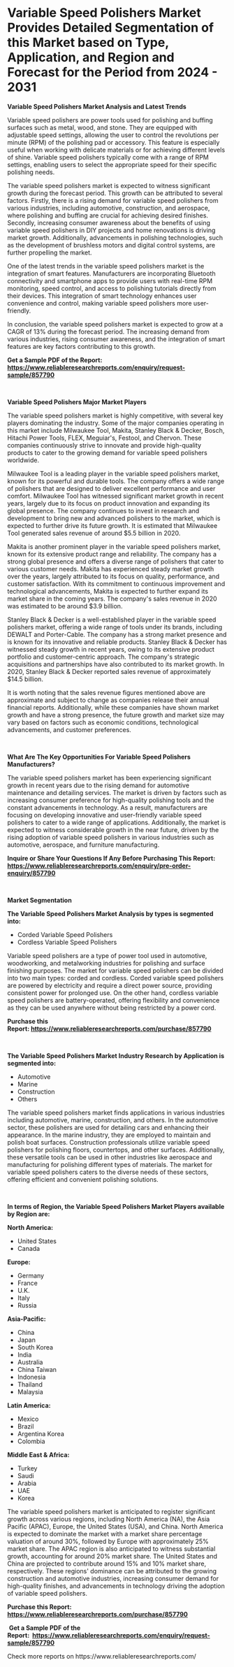 <p><h1>Variable Speed Polishers Market Provides Detailed Segmentation of this Market based on Type, Application, and Region and Forecast for the Period from 2024 - 2031</h1></p><p><strong>Variable Speed Polishers Market Analysis and Latest Trends</strong></p>
<p><p>Variable speed polishers are power tools used for polishing and buffing surfaces such as metal, wood, and stone. They are equipped with adjustable speed settings, allowing the user to control the revolutions per minute (RPM) of the polishing pad or accessory. This feature is especially useful when working with delicate materials or for achieving different levels of shine. Variable speed polishers typically come with a range of RPM settings, enabling users to select the appropriate speed for their specific polishing needs.</p><p>The variable speed polishers market is expected to witness significant growth during the forecast period. This growth can be attributed to several factors. Firstly, there is a rising demand for variable speed polishers from various industries, including automotive, construction, and aerospace, where polishing and buffing are crucial for achieving desired finishes. Secondly, increasing consumer awareness about the benefits of using variable speed polishers in DIY projects and home renovations is driving market growth. Additionally, advancements in polishing technologies, such as the development of brushless motors and digital control systems, are further propelling the market.</p><p>One of the latest trends in the variable speed polishers market is the integration of smart features. Manufacturers are incorporating Bluetooth connectivity and smartphone apps to provide users with real-time RPM monitoring, speed control, and access to polishing tutorials directly from their devices. This integration of smart technology enhances user convenience and control, making variable speed polishers more user-friendly.</p><p>In conclusion, the variable speed polishers market is expected to grow at a CAGR of 13% during the forecast period. The increasing demand from various industries, rising consumer awareness, and the integration of smart features are key factors contributing to this growth.</p></p>
<p><strong>Get a Sample PDF of the Report:&nbsp; <a href="https://www.reliableresearchreports.com/enquiry/request-sample/857790">https://www.reliableresearchreports.com/enquiry/request-sample/857790</a></strong></p>
<p>&nbsp;</p>
<p><strong>Variable Speed Polishers Major Market Players</strong></p>
<p><p>The variable speed polishers market is highly competitive, with several key players dominating the industry. Some of the major companies operating in this market include Milwaukee Tool, Makita, Stanley Black & Decker, Bosch, Hitachi Power Tools, FLEX, Meguiar's, Festool, and Chervon. These companies continuously strive to innovate and provide high-quality products to cater to the growing demand for variable speed polishers worldwide.</p><p>Milwaukee Tool is a leading player in the variable speed polishers market, known for its powerful and durable tools. The company offers a wide range of polishers that are designed to deliver excellent performance and user comfort. Milwaukee Tool has witnessed significant market growth in recent years, largely due to its focus on product innovation and expanding its global presence. The company continues to invest in research and development to bring new and advanced polishers to the market, which is expected to further drive its future growth. It is estimated that Milwaukee Tool generated sales revenue of around $5.5 billion in 2020.</p><p>Makita is another prominent player in the variable speed polishers market, known for its extensive product range and reliability. The company has a strong global presence and offers a diverse range of polishers that cater to various customer needs. Makita has experienced steady market growth over the years, largely attributed to its focus on quality, performance, and customer satisfaction. With its commitment to continuous improvement and technological advancements, Makita is expected to further expand its market share in the coming years. The company's sales revenue in 2020 was estimated to be around $3.9 billion.</p><p>Stanley Black & Decker is a well-established player in the variable speed polishers market, offering a wide range of tools under its brands, including DEWALT and Porter-Cable. The company has a strong market presence and is known for its innovative and reliable products. Stanley Black & Decker has witnessed steady growth in recent years, owing to its extensive product portfolio and customer-centric approach. The company's strategic acquisitions and partnerships have also contributed to its market growth. In 2020, Stanley Black & Decker reported sales revenue of approximately $14.5 billion.</p><p>It is worth noting that the sales revenue figures mentioned above are approximate and subject to change as companies release their annual financial reports. Additionally, while these companies have shown market growth and have a strong presence, the future growth and market size may vary based on factors such as economic conditions, technological advancements, and customer preferences.</p></p>
<p>&nbsp;</p>
<p><strong>What Are The Key Opportunities For Variable Speed Polishers Manufacturers?</strong></p>
<p><p>The variable speed polishers market has been experiencing significant growth in recent years due to the rising demand for automotive maintenance and detailing services. The market is driven by factors such as increasing consumer preference for high-quality polishing tools and the constant advancements in technology. As a result, manufacturers are focusing on developing innovative and user-friendly variable speed polishers to cater to a wide range of applications. Additionally, the market is expected to witness considerable growth in the near future, driven by the rising adoption of variable speed polishers in various industries such as automotive, aerospace, and furniture manufacturing.</p></p>
<p><strong>Inquire or Share Your Questions If Any Before Purchasing This Report: <a href="https://www.reliableresearchreports.com/enquiry/pre-order-enquiry/857790">https://www.reliableresearchreports.com/enquiry/pre-order-enquiry/857790</a></strong></p>
<p>&nbsp;</p>
<p><strong>Market Segmentation</strong></p>
<p><strong>The Variable Speed Polishers Market Analysis by types is segmented into:</strong></p>
<p><ul><li>Corded Variable Speed Polishers</li><li>Cordless Variable Speed Polishers</li></ul></p>
<p><p>Variable speed polishers are a type of power tool used in automotive, woodworking, and metalworking industries for polishing and surface finishing purposes. The market for variable speed polishers can be divided into two main types: corded and cordless. Corded variable speed polishers are powered by electricity and require a direct power source, providing consistent power for prolonged use. On the other hand, cordless variable speed polishers are battery-operated, offering flexibility and convenience as they can be used anywhere without being restricted by a power cord.</p></p>
<p><strong>Purchase this Report:&nbsp;<a href="https://www.reliableresearchreports.com/purchase/857790">https://www.reliableresearchreports.com/purchase/857790</a></strong></p>
<p>&nbsp;</p>
<p><strong>The Variable Speed Polishers Market Industry Research by Application is segmented into:</strong></p>
<p><ul><li>Automotive</li><li>Marine</li><li>Construction</li><li>Others</li></ul></p>
<p><p>The variable speed polishers market finds applications in various industries including automotive, marine, construction, and others. In the automotive sector, these polishers are used for detailing cars and enhancing their appearance. In the marine industry, they are employed to maintain and polish boat surfaces. Construction professionals utilize variable speed polishers for polishing floors, countertops, and other surfaces. Additionally, these versatile tools can be used in other industries like aerospace and manufacturing for polishing different types of materials. The market for variable speed polishers caters to the diverse needs of these sectors, offering efficient and convenient polishing solutions.</p></p>
<p>&nbsp;</p>
<p><strong>In terms of Region, the Variable Speed Polishers Market Players available by Region are:</strong></p>
<p>
    <p> <strong> North America: </strong>
        <ul>
            <li>United States</li>
            <li>Canada</li>
        </ul>
        </p> 
    <p> <strong> Europe: </strong>
        <ul>
            <li>Germany</li>
            <li>France</li>
            <li>U.K.</li>
            <li>Italy</li>
            <li>Russia</li>
        </ul>
        </p> 
    <p> <strong> Asia-Pacific: </strong>
        <ul>
            <li>China</li>
            <li>Japan</li>
            <li>South Korea</li>
            <li>India</li>
            <li>Australia</li>
            <li>China Taiwan</li>
            <li>Indonesia</li>
            <li>Thailand</li>
            <li>Malaysia</li>
        </ul>
        </p> 
    <p> <strong> Latin America: </strong>
        <ul>
            <li>Mexico</li>
            <li>Brazil</li>
            <li>Argentina Korea</li>
            <li>Colombia</li>
        </ul>
        </p> 
    <p> <strong> Middle East & Africa: </strong>
        <ul>
            <li>Turkey</li>
            <li>Saudi</li>
            <li>Arabia</li>
            <li>UAE</li>
            <li>Korea</li>
        </ul>
    </p>
    </p>
<p><p>The variable speed polishers market is anticipated to register significant growth across various regions, including North America (NA), the Asia Pacific (APAC), Europe, the United States (USA), and China. North America is expected to dominate the market with a market share percentage valuation of around 30%, followed by Europe with approximately 25% market share. The APAC region is also anticipated to witness substantial growth, accounting for around 20% market share. The United States and China are projected to contribute around 15% and 10% market share, respectively. These regions' dominance can be attributed to the growing construction and automotive industries, increasing consumer demand for high-quality finishes, and advancements in technology driving the adoption of variable speed polishers.</p></p>
<p><strong>Purchase this Report: <a href="https://www.reliableresearchreports.com/purchase/857790">https://www.reliableresearchreports.com/purchase/857790</a></strong></p>
<p>&nbsp;<strong>Get a Sample PDF of the Report:&nbsp;&nbsp;<a href="https://www.reliableresearchreports.com/enquiry/request-sample/857790">https://www.reliableresearchreports.com/enquiry/request-sample/857790</a></strong></p>
<p><strong></strong></p>
<p>Check more reports on https://www.reliableresearchreports.com/</p>